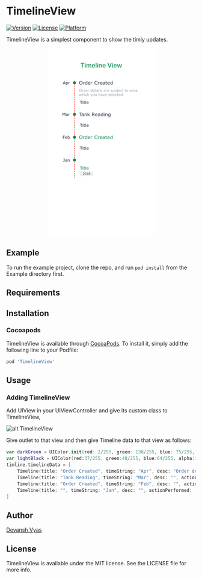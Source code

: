 # TimelineView


[![Version](https://img.shields.io/cocoapods/v/TimelineView.svg?style=flat)](https://cocoapods.org/pods/TimelineView)
[![License](https://img.shields.io/cocoapods/l/TimelineView.svg?style=flat)](https://cocoapods.org/pods/TimelineView)
[![Platform](https://img.shields.io/cocoapods/p/TimelineView.svg?style=flat)](https://cocoapods.org/pods/TimelineView)

TimelineView is a simplest component to show the timly updates.

<center><img src="/TimelineView.png" height="500"/></center>

## Example

To run the example project, clone the repo, and run `pod install` from the Example directory first.

## Requirements

## Installation

### Cocoapods
TimelineView is available through [CocoaPods](https://cocoapods.org). To install
it, simply add the following line to your Podfile:

```ruby
pod 'TimelineView'
```

## Usage
### Adding TimelineView

Add UIView in your UIViewController and  give its custom class to TimelineView,

![alt TimelineView](https://github.com/devanshvyas/TimelineView/blob/master/AddingView.png)

Give outlet to that view and then give Timeline data to that view as follows:

```swift
var darkGreen = UIColor.init(red: 2/255, green: 138/255, blue: 75/255, alpha: 1)
var lightBlack = UIColor(red:37/255, green:48/255, blue:64/255, alpha:1)
timline.timelineData = [
    Timeline(title: "Order Created", timeString: "Apr", desc: "Order details are subject to area which you have selected", actionPerformed: [], titleColor: lightBlack, actionItemColor: lightBlack),
    Timeline(title: "Tank Reading", timeString: "Mar", desc: "", actionPerformed: ["Order Delivered","Order Loaded"], titleColor: lightBlack, actionItemColor: lightBlack),
    Timeline(title: "Order Created", timeString: "Feb", desc: "", actionPerformed: ["Maintenance Req. Raised"], titleColor: darkGreen,actionItemColor: lightBlack),
    Timeline(title: "", timeString: "Jan", desc: "", actionPerformed: ["Tank Dips Missed","Credit Note Received","","","","","","Price Book Updated"], titleColor: lightBlack,actionItemColor: darkGreen)
]
```
## Author

[Devansh Vyas](http://github.com/devanshvyas)

## License

TimelineView is available under the MIT license. See the LICENSE file for more info.
